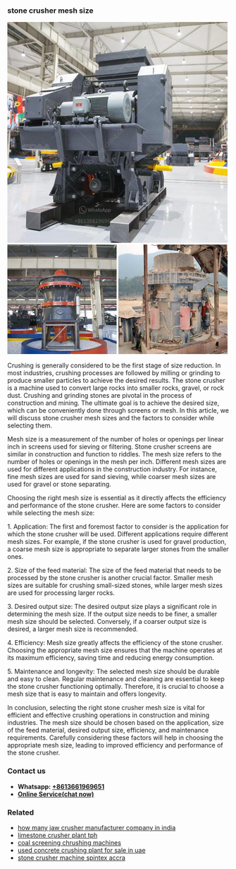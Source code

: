 <h3>stone crusher mesh size</h3><img src='1702950552.jpg' alt=''><p>Crushing is generally considered to be the first stage of size reduction. In most industries, crushing processes are followed by milling or grinding to produce smaller particles to achieve the desired results. The stone crusher is a machine used to convert large rocks into smaller rocks, gravel, or rock dust. Crushing and grinding stones are pivotal in the process of construction and mining. The ultimate goal is to achieve the desired size, which can be conveniently done through screens or mesh. In this article, we will discuss stone crusher mesh sizes and the factors to consider while selecting them.</p><p>Mesh size is a measurement of the number of holes or openings per linear inch in screens used for sieving or filtering. Stone crusher screens are similar in construction and function to riddles. The mesh size refers to the number of holes or openings in the mesh per inch. Different mesh sizes are used for different applications in the construction industry. For instance, fine mesh sizes are used for sand sieving, while coarser mesh sizes are used for gravel or stone separating.</p><p>Choosing the right mesh size is essential as it directly affects the efficiency and performance of the stone crusher. Here are some factors to consider while selecting the mesh size:</p><p>1. Application: The first and foremost factor to consider is the application for which the stone crusher will be used. Different applications require different mesh sizes. For example, if the stone crusher is used for gravel production, a coarse mesh size is appropriate to separate larger stones from the smaller ones.</p><p>2. Size of the feed material: The size of the feed material that needs to be processed by the stone crusher is another crucial factor. Smaller mesh sizes are suitable for crushing small-sized stones, while larger mesh sizes are used for processing larger rocks.</p><p>3. Desired output size: The desired output size plays a significant role in determining the mesh size. If the output size needs to be finer, a smaller mesh size should be selected. Conversely, if a coarser output size is desired, a larger mesh size is recommended.</p><p>4. Efficiency: Mesh size greatly affects the efficiency of the stone crusher. Choosing the appropriate mesh size ensures that the machine operates at its maximum efficiency, saving time and reducing energy consumption.</p><p>5. Maintenance and longevity: The selected mesh size should be durable and easy to clean. Regular maintenance and cleaning are essential to keep the stone crusher functioning optimally. Therefore, it is crucial to choose a mesh size that is easy to maintain and offers longevity.</p><p>In conclusion, selecting the right stone crusher mesh size is vital for efficient and effective crushing operations in construction and mining industries. The mesh size should be chosen based on the application, size of the feed material, desired output size, efficiency, and maintenance requirements. Carefully considering these factors will help in choosing the appropriate mesh size, leading to improved efficiency and performance of the stone crusher.</p><h3>Contact us</h3><ul><li><strong>Whatsapp:&nbsp;<a href="https://wa.me/8613661969651">+8613661969651</a></strong></li><li><a href="https://swt.shibang-china.com/?git&amp;zhl&amp;stone crusher mesh size"><strong>Online Service(chat now)</strong></a></li></ul><h3>Related</h3><ul><li><a href='how many jaw crusher manufacturer company in india.md'>how many jaw crusher manufacturer company in india</a></li><li><a href='limestone crusher plant tph.md'>limestone crusher plant tph</a></li><li><a href='coal screening chrushing machines.md'>coal screening chrushing machines</a></li><li><a href='used concrete crushing plant for sale in uae.md'>used concrete crushing plant for sale in uae</a></li><li><a href='stone crusher machine spintex accra.md'>stone crusher machine spintex accra</a></li></ul>